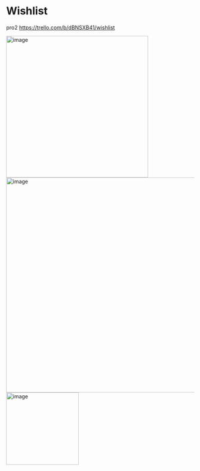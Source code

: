 # Wishlist
pro2
https://trello.com/b/dBNSXB41/wishlist

<img width="380" alt="image" src="https://user-images.githubusercontent.com/100692156/199739639-4623b91c-ed0c-4e58-acfd-2455418c5697.png">

<img width="577" alt="image" src="https://user-images.githubusercontent.com/100692156/199737340-9a5e3a27-8a6d-4be2-85bd-492c8be1d268.png">

<img width="194" alt="image" src="https://user-images.githubusercontent.com/100692156/199737764-6b55953b-2ccf-4cb3-91b3-4a1b7c2a47d3.png">

